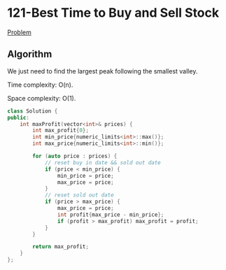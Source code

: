 # 121-Best Time to Buy and Sell Stock

[Problem](https://leetcode.com/problems/best-time-to-buy-and-sell-stock/)

## Algorithm

We just need to find the largest peak following the smallest valley.

Time complexity: O(n).

Space complexity: O(1).

```c++
class Solution {
public:
    int maxProfit(vector<int>& prices) {
        int max_profit{0};
        int min_price{numeric_limits<int>::max()};
        int max_price{numeric_limits<int>::min()};

        for (auto price : prices) {
            // reset buy in date && sold out date
            if (price < min_price) {
                min_price = price;
                max_price = price;
            }
            // reset sold out date
            if (price > max_price) {
                max_price = price;
                int profit{max_price - min_price};
                if (profit > max_profit) max_profit = profit;
            }
        }

        return max_profit;
    }
};
```
